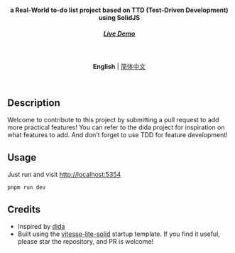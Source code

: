 <h4 align='center'>
<b>a Real-World to-do list project based on TTD (Test-Driven Development) using SolidJS</b>
</h4>

<h5 align='center'>
<a href="https://solidida.vercel.app/" target="_blank">Live Demo</a>
</h5>

<br>

<p align='center'>
<b>English</b> | <a href="https://github.com/Nauxscript/solidida/blob/main/README.zh-CN.md">简体中文</a>
</p>

<br>

## Description

Welcome to contribute to this project by submitting a pull request to add more practical features! You can refer to the dida project for inspiration on what features to add. And don’t forget to use TDD for feature development!

## Usage

Just run and visit [http://localhost:5354](http://localhost:5354)

```
pnpm run dev
```

## Credits

- Inspired by [dida](https://github.com/cuixueshe/dida)
- Built using the [vitesse-lite-solid](https://github.com/Nauxscript/vitesse-lite-solid) startup template. If you find it useful, please star the repository, and PR is welcome!